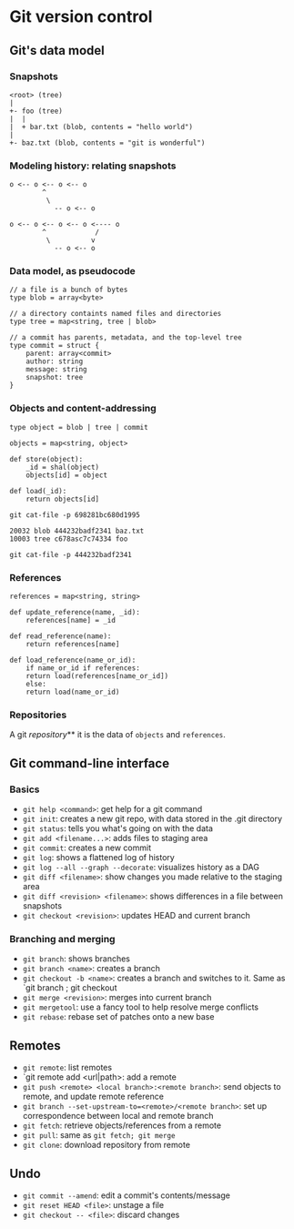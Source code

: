 # Git version control

## Git's data model

### Snapshots

```
<root> (tree)
|
+- foo (tree)
|  |
|  + bar.txt (blob, contents = "hello world")
|
+- baz.txt (blob, contents = "git is wonderful")
```

### Modeling history: relating snapshots

```
o <-- o <-- o <-- o
	    ^
	     \
	       -- o <-- o
```

```
o <-- o <-- o <-- o <---- o
	    ^            /
	     \          v
	       -- o <-- o
```

### Data model, as pseudocode

```
// a file is a bunch of bytes
type blob = array<byte>

// a directory containts named files and directories
type tree = map<string, tree | blob>

// a commit has parents, metadata, and the top-level tree
type commit = struct {
    parent: array<commit>
    author: string
    message: string
    snapshot: tree
}
```

### Objects and content-addressing

```
type object = blob | tree | commit
```

```
objects = map<string, object>

def store(object):
    _id = shal(object)
    objects[id] = object

def load(_id):
    return objects[id]
```

`git cat-file -p 698281bc680d1995`

```
20032 blob 444232badf2341 baz.txt
10003 tree c678asc7c74334 foo
```

`git cat-file -p 444232badf2341`


### References

```
references = map<string, string>

def update_reference(name, _id):
    references[name] = _id

def read_reference(name):
    return references[name]

def load_reference(name_or_id):
    if name_or_id if references:
	return load(references[name_or_id])
    else:
	return load(name_or_id)
```

### Repositories

A git *repository*** it is the data of `objects` and `references`.


## Git command-line interface

### Basics

- `git help <command>`: get help for a git command
- `git init`: creates a new git repo, with data stored in the .git directory
- `git status`: tells you what's going on with the data
- `git add <filename...>`: adds files to staging area
- `git commit`: creates a new commit
- `git log`: shows a flattened log of history
- `git log --all --graph --decorate`: visualizes history as a DAG
- `git diff <filename>`: show changes you made relative to the staging area
- `git diff <revision> <filename>`: shows differences in a file between snapshots
- `git checkout <revision>`: updates HEAD and current branch


### Branching and merging

- `git branch`: shows branches
- `git branch <name>`: creates a branch
- `git checkout -b <name>`: creates a branch and switches to it. Same as `git branch <name>; git checkout <name>
- `git merge <revision>`: merges into current branch
- `git mergetool`: use a fancy tool to help resolve merge conflicts
- `git rebase`: rebase set of patches onto a new base


## Remotes

- `git remote`: list remotes
- `git remote add <name> <url|path>: add a remote
- `git push <remote> <local branch>:<remote branch>`: send objects to remote, and update remote reference
- `git branch --set-upstream-to=<remote>/<remote branch>`: set up correspondence between local and remote branch
- `git fetch`: retrieve objects/references from a remote
- `git pull`: same as `git fetch; git merge`
- `git clone`: download repository from remote

## Undo
- `git commit --amend`: edit a commit's contents/message
- `git reset HEAD <file>`: unstage a file
- `git checkout -- <file>`: discard changes
